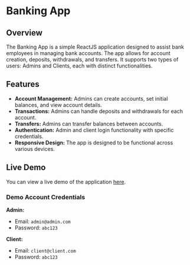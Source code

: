 # Banking App

## Overview

The Banking App is a simple ReactJS application designed to assist bank employees in managing bank accounts. The app allows for account creation, deposits, withdrawals, and transfers. It supports two types of users: Admins and Clients, each with distinct functionalities.

## Features

- **Account Management:** Admins can create accounts, set initial balances, and view account details.
- **Transactions:** Admins can handle deposits and withdrawals for each account.
- **Transfers:** Admins can transfer balances between accounts.
- **Authentication:** Admin and client login functionality with specific credentials.
- **Responsive Design:** The app is designed to be functional across various devices.

## Live Demo

You can view a live demo of the application [here](https://your-live-demo-url.com).

### Demo Account Credentials

**Admin:**
- Email: `admin@admin.com`
- Password: `abc123`

**Client:**
- Email: `client@client.com`
- Password: `abc123`
